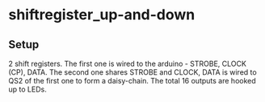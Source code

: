 # shiftregister_up-and-down
## Setup 
2 shift registers. The first one is wired to the arduino - STROBE, CLOCK (CP), DATA. The second one shares STROBE and CLOCK, DATA is wired to QS2 of the first one to form a daisy-chain. The total 16 outputs are hooked up to LEDs.

